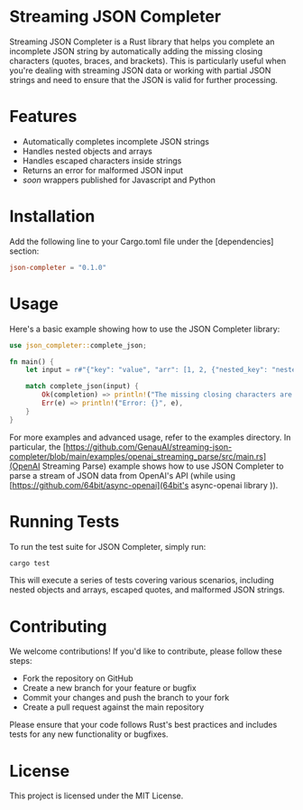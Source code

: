 # Streaming JSON Completer

Streaming JSON Completer is a Rust library that helps you complete an incomplete JSON string by automatically adding the missing closing characters (quotes, braces, and brackets). This is particularly useful when you're dealing with streaming JSON data or working with partial JSON strings and need to ensure that the JSON is valid for further processing.

# Features

* Automatically completes incomplete JSON strings
* Handles nested objects and arrays
* Handles escaped characters inside strings
* Returns an error for malformed JSON input
* _soon_ wrappers published for Javascript and Python

# Installation

Add the following line to your Cargo.toml file under the [dependencies] section:

```toml
json-completer = "0.1.0"
```

# Usage

Here's a basic example showing how to use the JSON Completer library:

```rust
use json_completer::complete_json;

fn main() {
    let input = r#"{"key": "value", "arr": [1, 2, {"nested_key": "nested_value""#;

    match complete_json(input) {
        Ok(completion) => println!("The missing closing characters are: {}", completion),
        Err(e) => println!("Error: {}", e),
    }
}
```

For more examples and advanced usage, refer to the examples directory. In particular, the [https://github.com/GenauAI/streaming-json-completer/blob/main/examples/openai_streaming_parse/src/main.rs](OpenAI Streaming Parse) example shows how to use JSON Completer to parse a stream of JSON data from OpenAI's API (while using [https://github.com/64bit/async-openai](64bit's async-openai library )).

# Running Tests

To run the test suite for JSON Completer, simply run:

``` sh
cargo test
```

This will execute a series of tests covering various scenarios, including nested objects and arrays, escaped quotes, and malformed JSON strings.

# Contributing

We welcome contributions! If you'd like to contribute, please follow these steps:

* Fork the repository on GitHub
* Create a new branch for your feature or bugfix
* Commit your changes and push the branch to your fork
* Create a pull request against the main repository

Please ensure that your code follows Rust's best practices and includes tests for any new functionality or bugfixes.

# License

This project is licensed under the MIT License. 